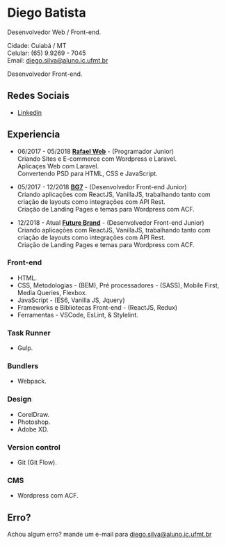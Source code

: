 # Diego Batista

Desenvolvedor Web / Front-end.

Cidade: Cuiabá / MT<br>
Celular: (65) 9.9269 - 7045<br>
Email: diego.silva@aluno.ic.ufmt.br

Desenvolvedor Front-end.

## Redes Sociais

- [Linkedin](https://www.linkedin.com/in/dbatista/)

## Experiencia

- 06/2017 - 05/2018 **[Rafael Web](http://www.rafaelweb.com.br/2017/)** -
  (Programador Junior)<br>
  Criando Sites e E-commerce com Wordpress e Laravel.<br>
  Aplicaçes Web com Laravel.<br>
  Convertendo PSD para HTML, CSS e JavaScript.<br>

- 05/2017 - 12/2018 **[BG7](http://www.bg7.com.br/pt/)** -
  (Desenvolvedor Front-end Junior)<br>
  Criando aplicaçōes com ReactJS, VanillaJS, trabalhando tanto com criação de layouts como integrações com API Rest.<br>
  Criação de Landing Pages e temas para Wordpress com ACF.<br>

* 12/2018 - Atual **[Future Brand](https://www.futurebrand.com/br)** -
  (Desenvolvedor Front-end Junior)<br>
  Criando aplicaçōes com ReactJS, VanillaJS, trabalhando tanto com criação de layouts como integrações com API Rest.<br>
  Criação de Landing Pages e temas para Wordpress com ACF.<br>

### Front-end

- HTML.
- CSS, Metodologias - (BEM), Pré processadores - (SASS), Mobile First, Media Queries, Flexbox.
- JavaScript - (ES6, Vanilla JS, Jquery)
- Frameworks e Bibliotecas Front-end - (ReactJS, Redux)
- Ferramentas - VSCode, EsLint, & Stylelint.

### Task Runner

- Gulp.

### Bundlers

- Webpack.

### Design

- CorelDraw.
- Photoshop.
- Adobe XD.

### Version control

- Git (Git Flow).

### CMS

- Wordpress com ACF.

## Erro?

Achou algum erro? mande um e-mail para diego.silva@aluno.ic.ufmt.br

